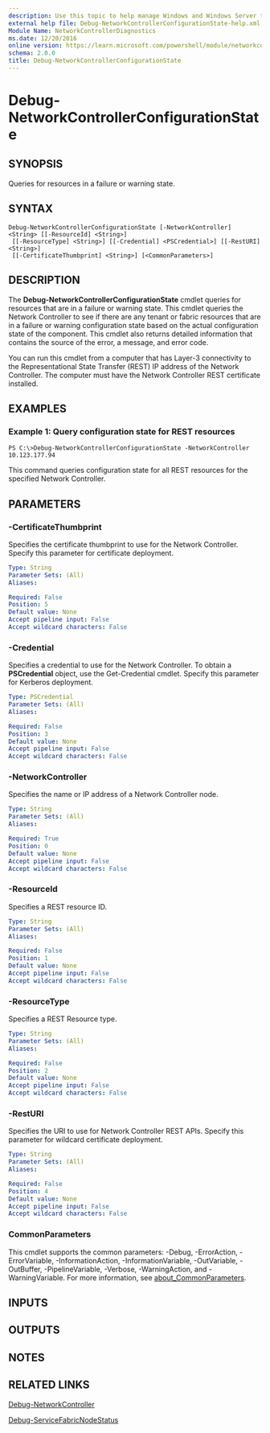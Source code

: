 ```yaml
---
description: Use this topic to help manage Windows and Windows Server technologies with Windows PowerShell.
external help file: Debug-NetworkControllerConfigurationState-help.xml
Module Name: NetworkControllerDiagnostics
ms.date: 12/20/2016
online version: https://learn.microsoft.com/powershell/module/networkcontrollerdiagnostics/debug-networkcontrollerconfigurationstate?view=windowsserver2019-ps&wt.mc_id=ps-gethelp
schema: 2.0.0
title: Debug-NetworkControllerConfigurationState
---
```


# Debug-NetworkControllerConfigurationState

## SYNOPSIS
Queries for resources in a failure or warning state.

## SYNTAX

```
Debug-NetworkControllerConfigurationState [-NetworkController] <String> [[-ResourceId] <String>]
 [[-ResourceType] <String>] [[-Credential] <PSCredential>] [[-RestURI] <String>]
 [[-CertificateThumbprint] <String>] [<CommonParameters>]
```

## DESCRIPTION
The **Debug-NetworkControllerConfigurationState** cmdlet queries for resources that are in a failure or warning state.
This cmdlet queries the Network Controller to see if there are any tenant or fabric resources that are in a failure or warning configuration state based on the actual configuration state of the component.
This cmdlet also returns detailed information that contains the source of the error, a message, and error code.

You can run this cmdlet from a computer that has Layer-3 connectivity to the Representational State Transfer (REST) IP address of the Network Controller.
The computer must have the Network Controller REST certificate installed.

## EXAMPLES

### Example 1: Query configuration state for REST resources
```
PS C:\>Debug-NetworkControllerConfigurationState -NetworkController 10.123.177.94
```

This command queries configuration state for all REST resources for the specified Network Controller.

## PARAMETERS

### -CertificateThumbprint
Specifies the certificate thumbprint to use for the Network Controller.
Specify this parameter for certificate deployment.

```yaml
Type: String
Parameter Sets: (All)
Aliases: 

Required: False
Position: 5
Default value: None
Accept pipeline input: False
Accept wildcard characters: False
```

### -Credential
Specifies a credential to use for the Network Controller.
To obtain a **PSCredential** object, use the Get-Credential cmdlet.
Specify this parameter for Kerberos deployment.

```yaml
Type: PSCredential
Parameter Sets: (All)
Aliases: 

Required: False
Position: 3
Default value: None
Accept pipeline input: False
Accept wildcard characters: False
```

### -NetworkController
Specifies the name or IP address of a Network Controller node.

```yaml
Type: String
Parameter Sets: (All)
Aliases: 

Required: True
Position: 0
Default value: None
Accept pipeline input: False
Accept wildcard characters: False
```

### -ResourceId
Specifies a REST resource ID.

```yaml
Type: String
Parameter Sets: (All)
Aliases: 

Required: False
Position: 1
Default value: None
Accept pipeline input: False
Accept wildcard characters: False
```

### -ResourceType
Specifies a REST Resource type.

```yaml
Type: String
Parameter Sets: (All)
Aliases: 

Required: False
Position: 2
Default value: None
Accept pipeline input: False
Accept wildcard characters: False
```

### -RestURI
Specifies the URI to use for Network Controller REST APIs.
Specify this parameter for wildcard certificate deployment.

```yaml
Type: String
Parameter Sets: (All)
Aliases: 

Required: False
Position: 4
Default value: None
Accept pipeline input: False
Accept wildcard characters: False
```

### CommonParameters
This cmdlet supports the common parameters: -Debug, -ErrorAction, -ErrorVariable, -InformationAction, -InformationVariable, -OutVariable, -OutBuffer, -PipelineVariable, -Verbose, -WarningAction, and -WarningVariable. For more information, see [about_CommonParameters](https://go.microsoft.com/fwlink/?LinkID=113216).

## INPUTS

## OUTPUTS

## NOTES

## RELATED LINKS

[Debug-NetworkController](./Debug-NetworkController.md)

[Debug-ServiceFabricNodeStatus](./Debug-ServiceFabricNodeStatus.md)


